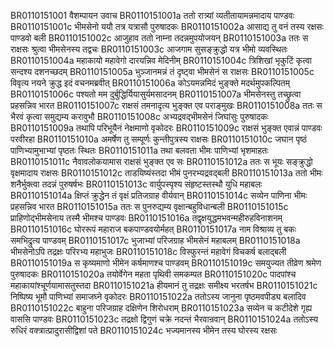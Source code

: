 BR0110151001	वैशम्पायन उवाच
BR0110151001a	ततो रात्र्यां व्यतीतायामन्नमादाय पाण्डवः
BR0110151001c	भीमसेनो ययौ तत्र यत्रासौ पुरुषादकः
BR0110151002a	आसाद्य तु वनं तस्य रक्षसः पाण्डवो बली
BR0110151002c	आजुहाव ततो नाम्ना तदन्नमुपयोजयन्
BR0110151003a	ततः स राक्षसः श्रुत्वा भीमसेनस्य तद्वचः
BR0110151003c	आजगाम सुसङ्क्रुद्धो यत्र भीमो व्यवस्थितः
BR0110151004a	महाकायो महावेगो दारयन्निव मेदिनीम्
BR0110151004c	त्रिशिखां भृकुटिं कृत्वा सन्दश्य दशनच्छदम्
BR0110151005a	भुञ्जानमन्नं तं दृष्ट्वा भीमसेनं स राक्षसः
BR0110151005c	विवृत्य नयने क्रुद्ध इदं वचनमब्रवीत्
BR0110151006a	कोऽयमन्नमिदं भुङ्क्ते मदर्थमुपकल्पितम्
BR0110151006c	पश्यतो मम दुर्बुद्धिर्यियासुर्यमसादनम्
BR0110151007a	भीमसेनस्तु तच्छ्रुत्वा प्रहसन्निव भारत
BR0110151007c	राक्षसं तमनादृत्य भुङ्क्त एव पराङ्मुखः
BR0110151008a	ततः स भैरवं कृत्वा समुद्यम्य करावुभौ
BR0110151008c	अभ्यद्रवद्भीमसेनं जिघांसुः पुरुषादकः
BR0110151009a	तथापि परिभूयैनं नेक्षमाणो वृकोदरः
BR0110151009c	राक्षसं भुङ्क्त एवान्नं पाण्डवः परवीरहा
BR0110151010a	अमर्षेण तु सम्पूर्णः कुन्तीपुत्रस्य राक्षसः
BR0110151010c	जघान पृष्ठं पाणिभ्यामुभाभ्यां पृष्ठतः स्थितः
BR0110151011a	तथा बलवता भीमः पाणिभ्यां भृशमाहतः
BR0110151011c	नैवावलोकयामास राक्षसं भुङ्क्त एव सः
BR0110151012a	ततः स भूयः सङ्क्रुद्धो वृक्षमादाय राक्षसः
BR0110151012c	ताडयिष्यंस्तदा भीमं पुनरभ्यद्रवद्बली
BR0110151013a	ततो भीमः शनैर्भुक्त्वा तदन्नं पुरुषर्षभः
BR0110151013c	वार्युपस्पृश्य संहृष्टस्तस्थौ युधि महाबलः
BR0110151014a	क्षिप्तं क्रुद्धेन तं वृक्षं प्रतिजग्राह वीर्यवान्
BR0110151014c	सव्येन पाणिना भीमः प्रहसन्निव भारत
BR0110151015a	ततः स पुनरुद्यम्य वृक्षान्बहुविधान्बली
BR0110151015c	प्राहिणोद्भीमसेनाय तस्मै भीमश्च पाण्डवः
BR0110151016a	तद्वृक्षयुद्धमभवन्महीरुहविनाशनम्
BR0110151016c	घोररूपं महाराज बकपाण्डवयोर्महत्
BR0110151017a	नाम विश्राव्य तु बकः समभिद्रुत्य पाण्डवम्
BR0110151017c	भुजाभ्यां परिजग्राह भीमसेनं महाबलम्
BR0110151018a	भीमसेनोऽपि तद्रक्षः परिरभ्य महाभुजः
BR0110151018c	विस्फुरन्तं महावेगं विचकर्ष बलाद्बली
BR0110151019a	स कृष्यमाणो भीमेन कर्षमाणश्च पाण्डवम्
BR0110151019c	समयुज्यत तीव्रेण श्रमेण पुरुषादकः
BR0110151020a	तयोर्वेगेन महता पृथिवी समकम्पत
BR0110151020c	पादपांश्च महाकायांश्चूर्णयामासतुस्तदा
BR0110151021a	हीयमानं तु तद्रक्षः समीक्ष्य भरतर्षभ
BR0110151021c	निष्पिष्य भूमौ पाणिभ्यां समाजघ्ने वृकोदरः
BR0110151022a	ततोऽस्य जानुना पृष्ठमवपीड्य बलादिव
BR0110151022c	बाहुना परिजग्राह दक्षिणेन शिरोधराम्
BR0110151023a	सव्येन च कटीदेशे गृह्य वाससि पाण्डवः
BR0110151023c	तद्रक्षो द्विगुणं चक्रे नदन्तं भैरवान्रवान्
BR0110151024a	ततोऽस्य रुधिरं वक्त्रात्प्रादुरासीद्विशां पते
BR0110151024c	भज्यमानस्य भीमेन तस्य घोरस्य रक्षसः
